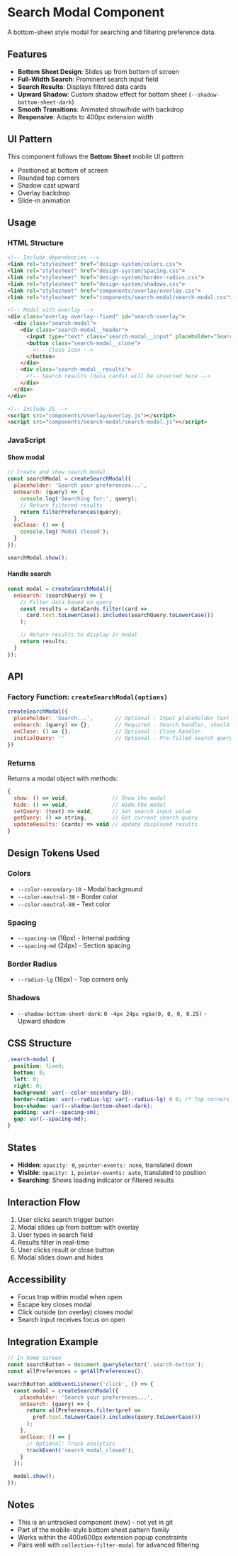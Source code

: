 # Search Modal Component

A bottom-sheet style modal for searching and filtering preference data.

## Features

- **Bottom Sheet Design**: Slides up from bottom of screen
- **Full-Width Search**: Prominent search input field
- **Search Results**: Displays filtered data cards
- **Upward Shadow**: Custom shadow effect for bottom sheet (`--shadow-bottom-sheet-dark`)
- **Smooth Transitions**: Animated show/hide with backdrop
- **Responsive**: Adapts to 400px extension width

## UI Pattern

This component follows the **Bottom Sheet** mobile UI pattern:
- Positioned at bottom of screen
- Rounded top corners
- Shadow cast upward
- Overlay backdrop
- Slide-in animation

## Usage

### HTML Structure

```html
<!-- Include dependencies -->
<link rel="stylesheet" href="design-system/colors.css">
<link rel="stylesheet" href="design-system/spacing.css">
<link rel="stylesheet" href="design-system/border-radius.css">
<link rel="stylesheet" href="design-system/shadows.css">
<link rel="stylesheet" href="components/overlay/overlay.css">
<link rel="stylesheet" href="components/search-modal/search-modal.css">

<!-- Modal with overlay -->
<div class="overlay overlay--fixed" id="search-overlay">
  <div class="search-modal">
    <div class="search-modal__header">
      <input type="text" class="search-modal__input" placeholder="Search preferences...">
      <button class="search-modal__close">
        <!-- Close icon -->
      </button>
    </div>
    <div class="search-modal__results">
      <!-- Search results (data cards) will be inserted here -->
    </div>
  </div>
</div>

<!-- Include JS -->
<script src="components/overlay/overlay.js"></script>
<script src="components/search-modal/search-modal.js"></script>
```

### JavaScript

#### Show modal

```javascript
// Create and show search modal
const searchModal = createSearchModal({
  placeholder: 'Search your preferences...',
  onSearch: (query) => {
    console.log('Searching for:', query);
    // Return filtered results
    return filterPreferences(query);
  },
  onClose: () => {
    console.log('Modal closed');
  }
});

searchModal.show();
```

#### Handle search

```javascript
const modal = createSearchModal({
  onSearch: (searchQuery) => {
    // Filter data based on query
    const results = dataCards.filter(card =>
      card.text.toLowerCase().includes(searchQuery.toLowerCase())
    );

    // Return results to display in modal
    return results;
  }
});
```

## API

### Factory Function: `createSearchModal(options)`

```javascript
createSearchModal({
  placeholder: 'Search...',       // Optional - Input placeholder text
  onSearch: (query) => {},        // Required - Search handler, should return results
  onClose: () => {},              // Optional - Close handler
  initialQuery: ''                // Optional - Pre-filled search query
})
```

### Returns

Returns a modal object with methods:

```javascript
{
  show: () => void,              // Show the modal
  hide: () => void,              // Hide the modal
  setQuery: (text) => void,      // Set search input value
  getQuery: () => string,        // Get current search query
  updateResults: (cards) => void // Update displayed results
}
```

## Design Tokens Used

### Colors
- `--color-secondary-10` - Modal background
- `--color-neutral-30` - Border color
- `--color-neutral-80` - Text color

### Spacing
- `--spacing-sm` (16px) - Internal padding
- `--spacing-md` (24px) - Section spacing

### Border Radius
- `--radius-lg` (16px) - Top corners only

### Shadows
- `--shadow-bottom-sheet-dark`: `0 -4px 24px rgba(0, 0, 0, 0.25)` - Upward shadow

## CSS Structure

```css
.search-modal {
  position: fixed;
  bottom: 0;
  left: 0;
  right: 0;
  background: var(--color-secondary-10);
  border-radius: var(--radius-lg) var(--radius-lg) 0 0; /* Top corners only */
  box-shadow: var(--shadow-bottom-sheet-dark);
  padding: var(--spacing-sm);
  gap: var(--spacing-md);
}
```

## States

- **Hidden**: `opacity: 0`, `pointer-events: none`, translated down
- **Visible**: `opacity: 1`, `pointer-events: auto`, translated to position
- **Searching**: Shows loading indicator or filtered results

## Interaction Flow

1. User clicks search trigger button
2. Modal slides up from bottom with overlay
3. User types in search field
4. Results filter in real-time
5. User clicks result or close button
6. Modal slides down and hides

## Accessibility

- Focus trap within modal when open
- Escape key closes modal
- Click outside (on overlay) closes modal
- Search input receives focus on open

## Integration Example

```javascript
// In home screen
const searchButton = document.querySelector('.search-button');
const allPreferences = getAllPreferences();

searchButton.addEventListener('click', () => {
  const modal = createSearchModal({
    placeholder: 'Search your preferences...',
    onSearch: (query) => {
      return allPreferences.filter(pref =>
        pref.text.toLowerCase().includes(query.toLowerCase())
      );
    },
    onClose: () => {
      // Optional: Track analytics
      trackEvent('search_modal_closed');
    }
  });

  modal.show();
});
```

## Notes

- This is an untracked component (new) - not yet in git
- Part of the mobile-style bottom sheet pattern family
- Works within the 400x600px extension popup constraints
- Pairs well with `collection-filter-modal` for advanced filtering
